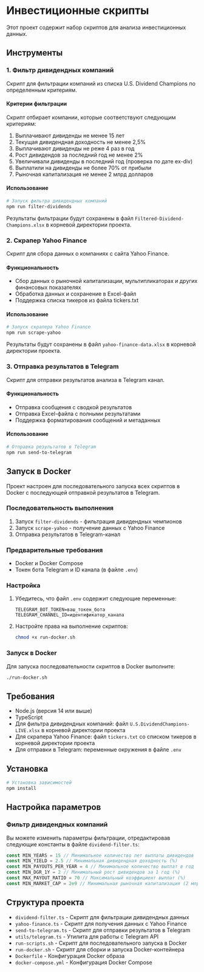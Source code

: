 # Инвестиционные скрипты

Этот проект содержит набор скриптов для анализа инвестиционных данных.

## Инструменты

### 1. Фильтр дивидендных компаний

Скрипт для фильтрации компаний из списка U.S. Dividend Champions по определенным критериям.

#### Критерии фильтрации

Скрипт отбирает компании, которые соответствуют следующим критериям:

1. Выплачивают дивиденды не менее 15 лет
2. Текущая дивидендная доходность не менее 2,5%
3. Выплачивают дивиденды не реже 4 раз в год
4. Рост дивидендов за последний год не менее 2%
5. Увеличивали дивиденды в последний год (проверка по дате ex-div)
6. Выплатили на дивиденды не более 70% от прибыли
7. Рыночная капитализация не менее 2 млрд долларов

#### Использование

```bash
# Запуск фильтра дивидендных компаний
npm run filter-dividends
```

Результаты фильтрации будут сохранены в файл `Filtered-Dividend-Champions.xlsx` в корневой директории проекта.

### 2. Скрапер Yahoo Finance

Скрипт для сбора данных о компаниях с сайта Yahoo Finance.

#### Функциональность

- Сбор данных о рыночной капитализации, мультипликаторах и других финансовых показателях
- Обработка данных и сохранение в Excel-файл
- Поддержка списка тикеров из файла tickers.txt

#### Использование

```bash
# Запуск скрапера Yahoo Finance
npm run scrape-yahoo
```

Результаты будут сохранены в файл `yahoo-finance-data.xlsx` в корневой директории проекта.

### 3. Отправка результатов в Telegram

Скрипт для отправки результатов анализа в Telegram канал.

#### Функциональность

- Отправка сообщения с сводкой результатов
- Отправка Excel-файла с полными результатами
- Поддержка форматирования сообщений и метаданных

#### Использование

```bash
# Отправка результатов в Telegram
npm run send-to-telegram
```

## Запуск в Docker

Проект настроен для последовательного запуска всех скриптов в Docker с последующей отправкой результатов в Telegram.

### Последовательность выполнения

1. Запуск `filter-dividends` - фильтрация дивидендных чемпионов
2. Запуск `scrape-yahoo` - получение данных с Yahoo Finance
3. Отправка результатов в Telegram-канал

### Предварительные требования

- Docker и Docker Compose
- Токен бота Telegram и ID канала (в файле `.env`)

### Настройка

1. Убедитесь, что файл `.env` содержит следующие переменные:

   ```
   TELEGRAM_BOT_TOKEN=ваш_токен_бота
   TELEGRAM_CHANNEL_ID=идентификатор_канала
   ```

2. Настройте права на выполнение скриптов:
   ```bash
   chmod +x run-docker.sh
   ```

### Запуск в Docker

Для запуска последовательности скриптов в Docker выполните:

```bash
./run-docker.sh
```

## Требования

- Node.js (версия 14 или выше)
- TypeScript
- Для фильтра дивидендных компаний: файл `U.S.DividendChampions-LIVE.xlsx` в корневой директории проекта
- Для скрапера Yahoo Finance: файл `tickers.txt` со списком тикеров в корневой директории проекта
- Для отправки в Telegram: переменные окружения в файле `.env`

## Установка

```bash
# Установка зависимостей
npm install
```

## Настройка параметров

### Фильтр дивидендных компаний

Вы можете изменить параметры фильтрации, отредактировав следующие константы в файле `dividend-filter.ts`:

```typescript
const MIN_YEARS = 15 // Минимальное количество лет выплаты дивидендов
const MIN_YIELD = 2.5 // Минимальная дивидендная доходность (%)
const MIN_PAYOUTS_PER_YEAR = 4 // Минимальное количество выплат в год
const MIN_DGR_1Y = 2 // Минимальный рост дивидендов за 1 год (%)
const MAX_PAYOUT_RATIO = 70 // Максимальный коэффициент выплат (%)
const MIN_MARKET_CAP = 2e9 // Минимальная рыночная капитализация (2 млрд)
```

## Структура проекта

- `dividend-filter.ts` - Скрипт для фильтрации дивидендных данных
- `yahoo-finance.ts` - Скрипт для получения данных с Yahoo Finance
- `send-to-telegram.ts` - Скрипт для отправки результатов в Telegram
- `utils/telegram.ts` - Утилита для работы с Telegram API
- `run-scripts.sh` - Скрипт для последовательного запуска в Docker
- `run-docker.sh` - Скрипт для сборки и запуска Docker-контейнера
- `Dockerfile` - Конфигурация Docker образа
- `docker-compose.yml` - Конфигурация Docker Compose
